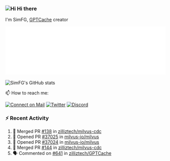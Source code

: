 ### <img src='https://qpluspicture.oss-cn-beijing.aliyuncs.com/6LjjQA/Hi.gif' alt='Hi' width="24"/> Hi there

I'm SimFG, [GPTCache](https://github.com/zilliztech/GPTCache) creator

![Metrics 👋](/metrics.plugin.followup.user.svg)

![SimFG's GitHub stats](https://github-readme-stats.vercel.app/api?username=SimFG&show_icons=true&theme=radical&count_private=true)

📫 How to reach me:

[![Connect on Mail](https://img.shields.io/badge/Ask%20me-anything-1abc9c.svg)](mailto:1142838399@qq.com)
[![Twitter](https://img.shields.io/twitter/follow/FogSim?style=social)](https://twitter.com/FogSim)
[![Discord](https://img.shields.io/discord/1092648432495251507?label=Discord&logo=discord)](https://discord.gg/Q8C6WEjSWV)

### :zap: Recent Activity

<!--START_SECTION:activity-->
1. 🎉 Merged PR [#138](https://github.com/zilliztech/milvus-cdc/pull/138) in [zilliztech/milvus-cdc](https://github.com/zilliztech/milvus-cdc)
2. 💪 Opened PR [#37025](https://github.com/milvus-io/milvus/pull/37025) in [milvus-io/milvus](https://github.com/milvus-io/milvus)
3. 💪 Opened PR [#37024](https://github.com/milvus-io/milvus/pull/37024) in [milvus-io/milvus](https://github.com/milvus-io/milvus)
4. 🎉 Merged PR [#144](https://github.com/zilliztech/milvus-cdc/pull/144) in [zilliztech/milvus-cdc](https://github.com/zilliztech/milvus-cdc)
5. 🗣 Commented on [#641](https://github.com/zilliztech/GPTCache/issues/641) in [zilliztech/GPTCache](https://github.com/zilliztech/GPTCache)
<!--END_SECTION:activity-->

